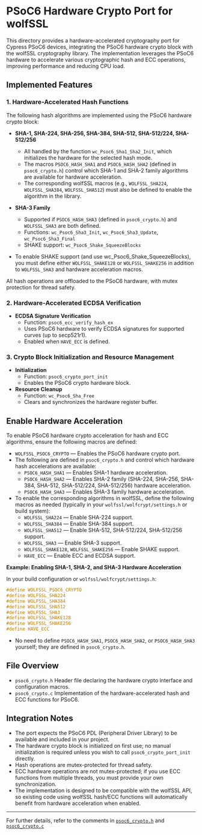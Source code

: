 # PSoC6 Hardware Crypto Port for wolfSSL

This directory provides a hardware-accelerated cryptography port for Cypress PSoC6 devices, integrating the PSoC6 hardware crypto block with the wolfSSL cryptography library. The implementation leverages the PSoC6 hardware to accelerate various cryptographic hash and ECC operations, improving performance and reducing CPU load.

## Implemented Features

### 1. Hardware-Accelerated Hash Functions

The following hash algorithms are implemented using the PSoC6 hardware crypto block:

- **SHA-1, SHA-224, SHA-256, SHA-384, SHA-512, SHA-512/224, SHA-512/256**
  - All handled by the function `wc_Psoc6_Sha1_Sha2_Init`, which initializes the hardware for the selected hash mode.
  - The macros `PSOC6_HASH_SHA1` and `PSOC6_HASH_SHA2` (defined in `psoc6_crypto.h`) control which SHA-1 and SHA-2 family algorithms are available for hardware acceleration.
  - The corresponding wolfSSL macros (e.g., `WOLFSSL_SHA224`, `WOLFSSL_SHA384`, `WOLFSSL_SHA512`) must also be defined to enable the algorithm in the library.

- **SHA-3 Family**
  - Supported if `PSOC6_HASH_SHA3` (defined in `psoc6_crypto.h`) and `WOLFSSL_SHA3` are both defined.
  - Functions: `wc_Psoc6_Sha3_Init`, `wc_Psoc6_Sha3_Update`, `wc_Psoc6_Sha3_Final`
  - SHAKE support: `wc_Psoc6_Shake_SqueezeBlocks`
 - To enable SHAKE support (and use wc_Psoc6_Shake_SqueezeBlocks), you must define either `WOLFSSL_SHAKE128` or `WOLFSSL_SHAKE256` in addition to `WOLFSSL_SHA3` and hardware acceleration macros.

All hash operations are offloaded to the PSoC6 hardware, with mutex protection for thread safety.

### 2. Hardware-Accelerated ECDSA Verification

- **ECDSA Signature Verification**
  - Function: `psoc6_ecc_verify_hash_ex`
  - Uses PSoC6 hardware to verify ECDSA signatures for supported curves (up to secp521r1).
  - Enabled when `HAVE_ECC` is defined.

### 3. Crypto Block Initialization and Resource Management

- **Initialization**
  - Function: `psoc6_crypto_port_init`
  - Enables the PSoC6 crypto hardware block.
- **Resource Cleanup**
  - Function: `wc_Psoc6_Sha_Free`
  - Clears and synchronizes the hardware register buffer.

## Enable Hardware Acceleration

To enable PSoC6 hardware crypto acceleration for hash and ECC algorithms, ensure the following macros are defined:

- `WOLFSSL_PSOC6_CRYPTO` — Enables the PSoC6 hardware crypto port.
- The following are defined in `psoc6_crypto.h` and control which hardware hash accelerations are available:
  - `PSOC6_HASH_SHA1` — Enables SHA-1 hardware acceleration.
  - `PSOC6_HASH_SHA2` — Enables SHA-2 family (SHA-224, SHA-256, SHA-384, SHA-512, SHA-512/224, SHA-512/256) hardware acceleration.
  - `PSOC6_HASH_SHA3` — Enables SHA-3 family hardware acceleration.
- To enable the corresponding algorithms in wolfSSL, define the following macros as needed (typically in your `wolfssl/wolfcrypt/settings.h` or build system):
  - `WOLFSSL_SHA224` — Enable SHA-224 support.
  - `WOLFSSL_SHA384` — Enable SHA-384 support.
  - `WOLFSSL_SHA512` — Enable SHA-512, SHA-512/224, SHA-512/256 support.
  - `WOLFSSL_SHA3` — Enable SHA-3 support.
  - `WOLFSSL_SHAKE128`, `WOLFSSL_SHAKE256` — Enable SHAKE support.
  - `HAVE_ECC` — Enable ECC and ECDSA support.

**Example: Enabling SHA-1, SHA-2, and SHA-3 Hardware Acceleration**

In your build configuration or `wolfssl/wolfcrypt/settings.h`:
```c
#define WOLFSSL_PSOC6_CRYPTO
#define WOLFSSL_SHA224
#define WOLFSSL_SHA384
#define WOLFSSL_SHA512
#define WOLFSSL_SHA3
#define WOLFSSL_SHAKE128
#define WOLFSSL_SHAKE256
#define HAVE_ECC
```
- No need to define `PSOC6_HASH_SHA1`, `PSOC6_HASH_SHA2`, or `PSOC6_HASH_SHA3` yourself; they are defined in `psoc6_crypto.h`.

## File Overview

- `psoc6_crypto.h`
  Header file declaring the hardware crypto interface and configuration macros.
- `psoc6_crypto.c`
  Implementation of the hardware-accelerated hash and ECC functions for PSoC6.

## Integration Notes

- The port expects the PSoC6 PDL (Peripheral Driver Library) to be available and included in your project.
- The hardware crypto block is initialized on first use; no manual initialization is required unless you wish to call `psoc6_crypto_port_init` directly.
- Hash operations are mutex-protected for thread safety.
- ECC hardware operations are not mutex-protected; if you use ECC functions from multiple threads, you must provide your own synchronization.
- The implementation is designed to be compatible with the wolfSSL API, so existing code using wolfSSL hash/ECC functions will automatically benefit from hardware acceleration when enabled.

---

For further details, refer to the comments in [`psoc6_crypto.h`](wolfssl/wolfssl-master/wolfcrypt/port/cypress/psoc6_crypto.h) and [`psoc6_crypto.c`](wolfssl/wolfssl-master/wolfcrypt/src/port/cypress/psoc6_crypto.c)

